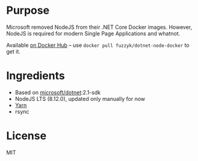 # Purpose

Microsoft removed NodeJS from their .NET Core Docker images. However, NodeJS is required for modern Single Page Applications and whatnot.

Available [on Docker Hub](https://hub.docker.com/r/fuzzyk/dotnet-node-docker/) – use `docker pull fuzzyk/dotnet-node-docker` to get it.

# Ingredients

* Based on [microsoft/dotnet](https://hub.docker.com/r/microsoft/dotnet/):2.1-sdk
* NodeJS LTS (8.12.0), updated only manually for now
* [Yarn](https://yarnpkg.com)
* rsync

# License

MIT